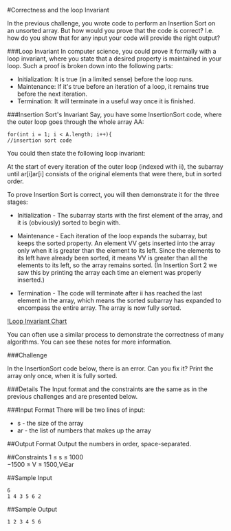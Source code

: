 #Correctness and the loop Invariant

In the previous challenge, you wrote code to perform an Insertion Sort on an unsorted array. But how would you prove that the code is correct? I.e. how do you show that for any input your code will provide the right output?

###Loop Invariant 
In computer science, you could prove it formally with a loop invariant, where you state that a desired property is maintained in your loop. Such a proof is broken down into the following parts:

  + Initialization: It is true (in a limited sense) before the loop runs.  
  + Maintenance: If it's true before an iteration of a loop, it remains true before the next iteration.  
  + Termination: It will terminate in a useful way once it is finished.  

###Insertion Sort's Invariant 
Say, you have some InsertionSort code, where the outer loop goes through the whole array AA:

```
for(int i = 1; i < A.length; i++){
//insertion sort code
```

You could then state the following loop invariant:

At the start of every iteration of the outer loop (indexed with ii), the subarray until ar[i]ar[i] consists of the original elements that were there, but in sorted order.

To prove Insertion Sort is correct, you will then demonstrate it for the three stages:

  + Initialization - The subarray starts with the first element of the array, and it is (obviously) sorted to begin with.  

  + Maintenance - Each iteration of the loop expands the subarray, but keeps the sorted property. An element VV gets inserted into the array only when it is greater than the element to its left. Since the elements to its left have already been sorted, it means VV is greater than all the elements to its left, so the array remains sorted. (In Insertion Sort 2 we saw this by printing the array each time an element was properly inserted.)

  + Termination - The code will terminate after ii has reached the last element in the array, which means the sorted subarray has expanded to encompass the entire array. The array is now fully sorted.

[!Loop Invariant Chart](InsertionSortCorrect-small.png)

You can often use a similar process to demonstrate the correctness of many algorithms. You can see these notes for more information.

###Challenge

In the InsertionSort code below, there is an error. Can you fix it? Print the array only once, when it is fully sorted.

###Details 
The Input format and the constraints are the same as in the previous challenges and are presented below.

###Input Format 
There will be two lines of input:

  + s - the size of the array  
  + ar - the list of numbers that makes up the array  

##Output Format 
Output the numbers in order, space-separated.

##Constraints 
1 ≤ s ≤ 1000  
−1500 ≤ V ≤ 1500,V∈ar

##Sample Input
```
6  
1 4 3 5 6 2  
```
##Sample Output
```
1 2 3 4 5 6  
```

